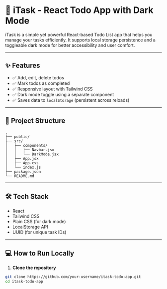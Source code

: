 # 📝 iTask - React Todo App with Dark Mode

iTask is a simple yet powerful React-based Todo List app that helps you manage your tasks efficiently. It supports local storage persistence and a toggleable dark mode for better accessibility and user comfort.

---

## ✨ Features

- ✅ Add, edit, delete todos
- ✅ Mark todos as completed
- ✅ Responsive layout with Tailwind CSS
- ✅ Dark mode toggle using a separate component
- ✅ Saves data to `localStorage` (persistent across reloads)

---



## 📁 Project Structure

```plaintext
.
├── public/
├── src/
│   ├── components/
│   │   ├── Navbar.jsx
│   │   └── DarkMode.jsx
│   ├── App.jsx
│   ├── App.css
│   └── index.js
├── package.json
└── README.md

```
---

## 🛠️ Tech Stack

- React
- Tailwind CSS
- Plain CSS (for dark mode)
- LocalStorage API
- UUID (for unique task IDs)

---

## 💻 How to Run Locally

1. **Clone the repository**
```bash
git clone https://github.com/your-username/itask-todo-app.git
cd itask-todo-app
